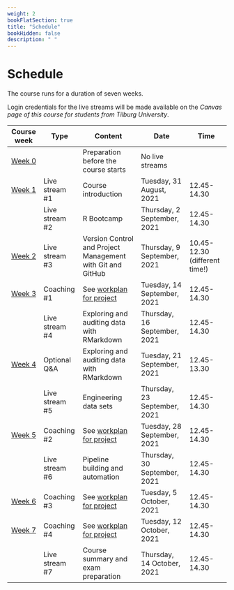 ```yaml
---
weight: 2
bookFlatSection: true
title: "Schedule"
bookHidden: false
description: " "
---
```


# Schedule

The course runs for a duration of seven weeks.
 <!--, which consists of
- five weeks dedicated to skill-building, and
- three weeks dedicated to working on a team project.-->

Login credentials for the live streams will be made available on the *Canvas page of this course for students from Tilburg University*.



Course week|Type|Content|Date|Time
|:-:|---------|---------|-------------|--------------------|
|[Week 0](../../modules/prep)      | | Preparation before the course starts   |No live streams
|[Week 1](../../modules/week1)      |Live stream #1 |Course introduction  |Tuesday, 31 August, 2021|12.45-14.30|
|      |Live stream #2 |R Bootcamp | Thursday, 2 September, 2021|12.45-14.30|
|[Week 2](../../modules/week2)     |Live stream #3 |Version Control and Project Management with Git and GitHub|Thursday, 9 September, 2021|10.45-12.30 (different time!)|
|[Week 3](../../modules/week3)      |Coaching #1 | See [workplan for project](docs/course/project/workplan) |Tuesday, 14 September, 2021|12.45-14.30|
|        |Live stream #4 |Exploring and auditing data with RMarkdown |Thursday, 16 September, 2021|12.45-14.30|
|[Week 4](../../modules/week4)      |Optional Q&A | Exploring and auditing data with RMarkdown |Tuesday, 21 September, 2021|12.45-13.30|
|      |Live stream #5 | Engineering data sets |Thursday, 23 September, 2021|12.45-14.30|
|[Week 5](../../modules/week5)      |Coaching #2 | See [workplan for project](docs/course/project/workplan) |Tuesday, 28 September, 2021|12.45-14.30|
|      |Live stream #6 | Pipeline building and automation |Thursday, 30 September, 2021|12.45-14.30|
|[Week 6](../../modules/week6)      |Coaching #3 | See [workplan for project](docs/course/project/workplan) |Tuesday, 5 October, 2021|12.45-14.30|
|[Week 7](../../modules/week7)      |Coaching #4 | See [workplan for project](docs/course/project/workplan) |Tuesday, 12 October, 2021|12.45-14.30|
|      |Live stream #7 | Course summary and exam preparation  |Thursday, 14 October, 2021|12.45-14.30|

<!--
Course week|Unit|Mon|Tue|Wed|Thu|Fri|Sat|Sun|
|:-:|:-:|:-:|:-:|:-:|:-:|:-:|:-:|:-:|
|*August 2021*
Week 1|1.1|30|31||||||
|*September 2021*
Week 1|1.1|||1|2|3|4|5|
Week 2|1.2|6|7|8|9|10|11|12
Week 3|1.3|13|14|15|16|17|18|19
Week 4|1.4|20|21|22|23|24|25|26
Week 5|1.5|27|28|29|30|||
|*October 2021*
Week 5|1.5|||||1|2|3
Week 6|1.6|4|5|6|7|8|9|10
Week 7|1.7|11|12|13|14|15|16|17
-->
<!--Week 8|3.7|22|23|24|25|26|27|28
 ||Exams|29|30|31
|*April 2021*
        |  |  |  |  ||1|2|3|4
|    |Exams|  |5|6|7|8|9|10|11
-->
